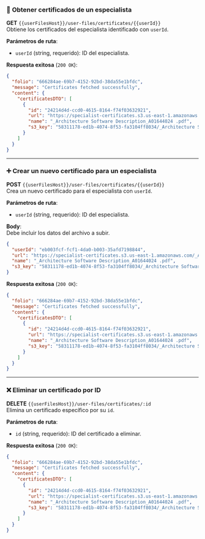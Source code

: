 ### 📄 **Obtener certificados de un especialista**

**GET** `{{userFilesHost}}/user-files/certificates/{{userId}}`  
Obtiene los certificados del especialista identificado con `userId`.

**Parámetros de ruta**:
- `userId` (string, requerido): ID del especialista.

**Respuesta exitosa** (`200 OK`):
```json
{
  "folio": "666284ae-69b7-4152-92bd-38da55e1bfdc",
  "message": "Certificates fetched successfully",
  "content": {
    "certificatesDTO": [
      {
        "id": "24214d4d-ccd0-4615-8164-f74f03632921",
        "url": "https://specialist-certificates.s3.us-east-1.amazonaws.com/_ArchitectueSoftwareDescription_A01644024.pdf",
        "name": "_Architecture Software Description_A01644024 .pdf",
        "s3_key": "58311178-ed1b-4074-8f53-fa3104ff8034/_Architecture Software Description_A01644024     .pdf"
      }
    ]
  }
}
```

---

### ➕ **Crear un nuevo certificado para un especialista**

**POST** `{{userFilesHost}}/user-files/certificates/{{userId}}`  
Crea un nuevo certificado para el especialista con `userId`.

**Parámetros de ruta**:
- `userId` (string, requerido): ID del especialista.

**Body**:  
Debe incluir los datos del archivo a subir.
```json
{
  "userId": "eb003fcf-fcf1-4da0-b003-35afd7198844",
  "url": "https://specialist-certificates.s3.us-east-1.amazonaws.com/_ArchitectueSoftwareDescription_A01644024.pdf",
  "name": "_Architecture Software Description_A01644024 .pdf",
  "s3_key": "58311178-ed1b-4074-8f53-fa3104ff8034/_Architecture Software Description_A01644024     .pdf"
}
```

**Respuesta exitosa** (`200 OK`):
```json
{
  "folio": "666284ae-69b7-4152-92bd-38da55e1bfdc",
  "message": "Certificates fetched successfully",
  "content": {
    "certificatesDTO": [
      {
        "id": "24214d4d-ccd0-4615-8164-f74f03632921",
        "url": "https://specialist-certificates.s3.us-east-1.amazonaws.com/_ArchitectueSoftwareDescription_A01644024.pdf",
        "name": "_Architecture Software Description_A01644024 .pdf",
        "s3_key": "58311178-ed1b-4074-8f53-fa3104ff8034/_Architecture Software Description_A01644024     .pdf"
      }
    ]
  }
}
```

---

### ❌ **Eliminar un certificado por ID**

**DELETE** `{{userFilesHost}}/user-files/certificates/:id`  
Elimina un certificado específico por su `id`.

**Parámetros de ruta**:
- `id` (string, requerido): ID del certificado a eliminar.

**Respuesta exitosa** (`200 OK`):
```json
{
  "folio": "666284ae-69b7-4152-92bd-38da55e1bfdc",
  "message": "Certificates fetched successfully",
  "content": {
    "certificatesDTO": [
      {
        "id": "24214d4d-ccd0-4615-8164-f74f03632921",
        "url": "https://specialist-certificates.s3.us-east-1.amazonaws.com/_ArchitectueSoftwareDescription_A01644024.pdf",
        "name": "_Architecture Software Description_A01644024 .pdf",
        "s3_key": "58311178-ed1b-4074-8f53-fa3104ff8034/_Architecture Software Description_A01644024     .pdf"
      }
    ]
  }
}
```
